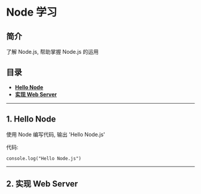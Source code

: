 # Node 学习


## 简介

了解 Node.js, 帮助掌握 Node.js 的运用


## 目录

- **[Hello Node](#1-hello-node)**
- **[实现 Web Server](#-实现-web-server)**


---

## 1. Hello Node

使用 Node 编写代码, 输出 'Hello Node.js'

代码:
```
console.log("Hello Node.js")
```

---

## 2. 实现 Web Server
